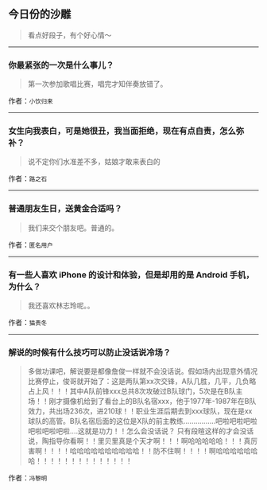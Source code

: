 ## 今日份的沙雕

> 看点好段子，有个好心情～


 
---

### 你最紧张的一次是什么事儿？

> 第一次参加歌唱比赛，唱完才知伴奏放错了。


作者：`小饮归来`

---

### 女生向我表白，可是她很丑，我当面拒绝，现在有点自责，怎么弥补？

> 说不定你们水准差不多，姑娘才敢来表白的


作者：`路之石`

---

### 普通朋友生日，送黄金合适吗？

> 我们来交个朋友吧。普通的。


作者：`匿名用户`

---

### 有一些人喜欢 iPhone 的设计和体验，但是却用的是 Android 手机，为什么？

> 我还喜欢林志玲呢。。


作者：`猫责冬`

---

### 解说的时候有什么技巧可以防止没话说冷场？

> 多做功课吧，解说要是都像詹俊一样就不会没话说。假如场内出现意外情况比赛停止，俊哥就开始了：这是两队第xx次交锋，A队几胜，几平，几负略占上风！！！其中A队前锋xxx总共8次攻破过B队球门，5次是在B队主场！！刚才摄像机给到了看台上的B队名宿xxx，他于1977年-1987年在B队效力，共出场236次，进210球！！职业生涯后期去到xxx球队，现在是xx球队的高管。B队名宿后面的这位是X队的前主教练................吧啦吧啦吧啦吧啦吧啦吧啦....这就是功力！！怎么会没话说？   只有段暄这样的才会没话说，陶指导你看啊！！里贝里真是个天才啊！！！啊哈哈哈哈哈！！！真厉害啊！！！！哈哈哈哈哈哈哈哈哈哈！！防不住啊！！！！啊哈哈哈哈哈哈哈！！！！！！！！！！！！！！


作者：`冯黎明`